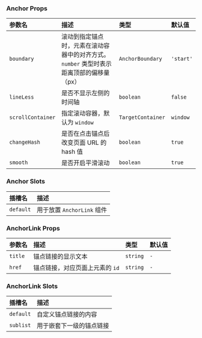 ### Anchor Props

| 参数名            | 描述                                                                                    | 类型              | 默认值    |
| :---------------- | :-------------------------------------------------------------------------------------- | :---------------- | :-------- |
| `boundary`        | 滚动到指定锚点时，元素在滚动容器中的对齐方式。`number` 类型时表示距离顶部的偏移量（px） | `AnchorBoundary`  | `'start'` |
| `lineLess`        | 是否不显示左侧的时间轴                                                                  | `boolean`         | `false`   |
| `scrollContainer` | 指定滚动容器，默认为 `window`                                                           | `TargetContainer` | `window`  |
| `changeHash`      | 是否在点击锚点后改变页面 URL 的 hash 值                                                 | `boolean`         | `true`    |
| `smooth`          | 是否开启平滑滚动                                                                        | `boolean`         | `true`    |

### Anchor Slots

| 插槽名    | 描述                       |
| :-------- | :------------------------- |
| `default` | 用于放置 `AnchorLink` 组件 |

### AnchorLink Props

| 参数名  | 描述                            | 类型     | 默认值 |
| :------ | :------------------------------ | :------- | :----- |
| `title` | 锚点链接的显示文本              | `string` | `-`    |
| `href`  | 锚点链接，对应页面上元素的 `id` | `string` | `-`    |

### AnchorLink Slots

| 插槽名    | 描述                     |
| :-------- | :----------------------- |
| `default` | 自定义锚点链接的内容     |
| `sublist` | 用于嵌套下一级的锚点链接 |
